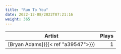 ```yaml
---
title: "Run To You"
date: 2022-12-08/2022T07:21:16
weight: 365
---
```




 Artist | Plays 
----- | -----:
[Bryan Adams]({{< ref "a39547">}}) | 1
